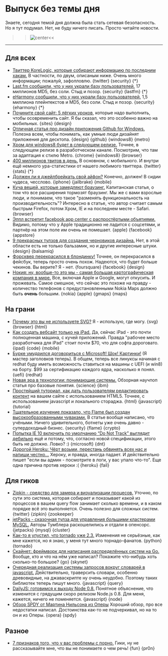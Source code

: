 # Выпуск без темы дня

Знаете, сегодня темой дня должна была стать сетевая безопасность.
Но я тут подумал. Нет, не буду ничего писать. Просто читайте новости.

>>![center](http://chyo.ru/360801825735.png)<<

-----

## Для всех

* [Твиттер KoreLogic, которые собирают информацию по последним хакам.](https://twitter.com/#!/CrackMeIfYouCan) В частности, по двум, описаным ниже. Очень много информации; пожалуй, зафолловлю. {twitter} {security} {*}
* [Last.fm сообщили, что у них украли базу пользователей.](http://www.lastfm.ru/passwordsecurity) 17 миллионов MD5, без соли. Стыд и позор. {security} {lastfm} {*}
* [eHarmony сообщили, что у них украли базу пользователей.](http://arstechnica.com/security/2012/06/eharmony-confirms-member-passwords-compromise/) 1,5 миллиона плейнтекстов и MD5, без соли. Стыд и позор. {security} {eharmony} {*}
* [Почините свой сайт: 5 лёгких уроков](http://www.inc.com/michael-mothner/fix-your-website-5-things-to-change-now.html), которые надо выполнить, чтобы осовременить сайт. Я бы сказал, что это особенно важно на мобильных. {sites} {design}
* [Отличная статья про дизайн приложения Github for Windows.](https://github.com/blog/1151-designing-github-for-windows) Полезна всем, чтобы понимать, как умные люди дизайнят приложения для десктопа. {design} {github} {windows8} {metro}
* [Хром для windows8 будет в следующем релизе.](http://techcrunch.com/2012/06/07/chrome-for-metro-set-to-arrive-in-next-dev-channel-release/) Точнее, в следующем релизе в разработческом канале. Посмотрим, что там за адаптация к  стилю Metro. {chrome} {windows8} {browser}
* [400 миллионов твитов в день.](http://news.cnet.com/8301-1023_3-57448388-93/twitter-hits-400-million-tweets-per-day-mostly-mobile/) В основном, с мобильного. И внутри ещё немного ура-статистики от нашего любимого твиттера. {twitter} {stats} {*}
* [Должен ли я джейлбрейкать свой айфон?](http://www.businessinsider.com/iphone-jailbreaking-2012-6) Конечно, должен! В сидии чудеса, чесслово. {iphone} {jailbrake} {mobile}
* [Куча вещей, которые замедляют браузинг.](http://news.yahoo.com/blogs/upgrade-your-life/speed-browsing-161606208.html) Капитанская статья, о том что все расширения тормозят браузинг. Мы же с вами взрослые люди, и понимаем, что такое "разменять функциональность на производительность"? Интересно в статье, что автор считает самым быстрым Firefox, потом Хром, IE и на последнем месте - Safari. {browser}
* [Эппл встретит facebook app center с распростёртыми объятиями.](http://thenextweb.com/insider/2012/06/07/heres-why-apple-will-welcome-facebooks-app-center-with-open-arms/) Видимо, потому что у Apple традиционно не ладится с соцсетями, и партнёр на этом поле им очень не помешает. {apple} {facebook} {appstore}
* [9 прекрасных тулзов для создания черновиков дизайна.](http://mashable.com/2012/06/07/mockup-tools/) Нет, в этой области есть не только бальзамик, но и другие интересные штуки. {design} {balsamiq}
* [Форсквер перекрасился в блондинку!](http://techcrunch.com/2012/06/06/foursquare-gets-a-new-look-redesign-makes-checking-in-stickier-and-more-social/) Точнее, он перекрасился в фейсбук, теперь просто очень похож. Надеются, что будет больше чекинов. Вы верите? Я - нет. {foursquare} {facebook} {design}
* [Нокия: ну, вообще-то это мы - самая большая картографическая компания в мире.](http://news.cnet.com/8301-1035_3-57448489-94/nokia-were-basically-the-worlds-largest-maps-company/) Все, включая Apple и Google, могут откусить. И прожевать. Самое смешное, что сейчас это похоже на правду - количество телефонов с предустановленными Nokia Maps должно быть **очень** большим. {nokia} {apple} {gmaps} {maps}

## На грани

* [Почему это вы не используете SVG?](http://net.tutsplus.com/tutorials/why-arent-you-using-svg/) Я - использую, где могу. {svg} {browser} {html}
* [Как создать вебсайт только на iPad.](http://webdesign.tutsplus.com/tutorials/workflow-tutorials/build-a-complete-website-on-an-ipad/) Да, сейчас iPad - это почти полноценная машина, с кучей приложений. Правда "рабочее место разработчика для iPad" стоит почти $70, что для софта дороговато. {ipad} {code} {mobile}
* [Бурке умудрился договориться с Microsoft! Шок! Картинки!](http://www.wired.com/wiredenterprise/2012/06/microsoft-and-red-hat/) (Я мастер заголовков теперь). В общем, теперь все линуксы начиная с redhat буду иметь возможность ставиться на машины с UEFI (и win8) на борту. $99 за сертификацию каждого ядра, насколько я понял. {uefi} {redhat}
* [Новая эра в технологии: понимающие системы.](http://www.research.ibm.com/new-era-of-computing.shtml) Обзорная научпоп статья про базовые понятия. {science} {ibm}
* [Простейший туториал, как дать пользователям редактировать контент](http://www.developerdrive.com/2012/06/allowing-users-to-edit-text-content-with-html5/) на вашем сайте с использованием HTML5. Точнее, с использованием javascript и локального стораджа. {html} {javascript} {tutorial}
* [Тщательное изучение показало, что Flame был создан высокообразованными чуваками.](http://arstechnica.com/security/2012/06/flame-crypto-breakthrough/) В статье вообще написано, что учёными. Ничего удивительного, ботнеты уже очень давно - супердоходный бизнес. {security} {flame} {crypto}
* [Попытка IE 10 включить по умолчанию “Do Not Track” выглядит дебильно](http://arstechnica.com/information-technology/2012/06/ie-10s-do-not-track-default-dies-quick-death/) ещё и потому, что, согласно новой спецификации, этого быть не должно. Ловко? :) {microsoft} {dnt}
* [Дорогой Heroku: Чёрт возьми, перестань обвинять всех нас и напиши честно...](http://blog.pardner.com/2012/06/dear-heroku-dammit-quit-blaming-all-of-us-when-you-fail-do-this-instead/) Хероку, и правда, иногда падает. И действительно пишет "если вы админ - посмотрите в логи, у вас упало что-то". Еще одна причина против хероки :( {heroku} {fail}

## Для гиков

* [Zipkin - средство для замера и визуализации процесов.](https://github.com/twitter/zipkin) Уточню, по сути это система, которая собирает и показывает какой из процессов в вашем query flow занимает сколько времени, и в каком порядке всё это выполняется. Очень полезно для сложных систем. {twitter} {zipkin} {zookeeper}
* [jetPacks - сказочная тулза для управления *большими* кластерами MySQL.](http://engineering.tumblr.com/post/24612921290/jetpants-a-toolkit-for-huge-mysql-topologies) Авторы Тумблера раскошелились и отдали в опенсорс. {jetpacks} {mysql} {cluster}
* [Как-то я упустил, что tornado уже 2.3.](http://www.tornadoweb.org/documentation/releases/v2.3.0.html) Изменения не серьёзные, как мне кажется, но я знаю, у меня тут много торнадо-фанатов. {python} {tornado}
* [Скайнет: фреймворк для написания распределённых систем на Go.](https://github.com/bketelsen/skynet) Вообще, кто и что на нём уже написал? Покажите что-нибудь хоть сколько-то большое? {go} {skynet}
* [Очередная реализация системы запросов вокруг словарей в javascript.](https://github.com/agilosoftware/objeq) Действительно, траверсить словари, особенно древовидные, на джаваскрипте ну очень неудобно. Поэтому таких библиотек теперь пишут много. {javascript} {query}
* [DailyJS: готовимся к выходу Node 0.8.](http://dailyjs.com/2012/06/07/node-updates/) Понятное объяснение, что изменится с грядущим скоро релизом Node.js 0.8. Для меня, кажется, ничего не поменяется. {javascript} {node}
* [Обзор SPDY от Мартина Нильсона из Оперы](http://lists.w3.org/Archives/Public/ietf-http-wg/2012AprJun/0498) Хороший обзор, про все недостатки написал. Достоинства как-то не подчеркивал, но на то он и из Оперы. {opera} {spdy}

## Разное

* [7 признаков того, что у вас проблемы с порно.](http://psychcentral.com/blog/archives/2012/06/07/7-warning-signs-you-might-have-a-porn-problem/) Гики, ну не рассказывайте мне, что вы не понимаете о чем речь! {fun} {pr0n}

